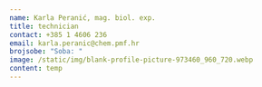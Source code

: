 ```yaml
---
name: Karla Peranić, mag. biol. exp.
title: technician
contact: +385 1 4606 236
email: karla.peranic@chem.pmf.hr
brojsobe: "Soba: "
image: /static/img/blank-profile-picture-973460_960_720.webp
content: temp
---
```

